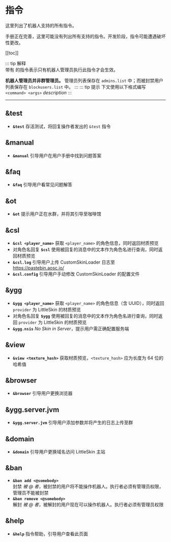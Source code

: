 # 指令
这里列出了机器人支持的所有指令。

手册正在完善，这里可能没有列出所有支持的指令。开发阶段，指令可能遭遇破坏性更改。

[[toc]]

::: tip 解释
<br />
 带有 <Badge text="仅管理员" type="warning"/> 的指令表示只有机器人管理员执行此指令才会生效。

**机器人管理员并非群管理员。** 管理员列表保存在 `admins.list` 中；而被封禁用户列表保存在 `blockusers.list` 中。
:::
::: tip 提示
下文使用以下格式编写  
`<command> <args>` *description*
:::

---
## &test
- **`&test`** 存活测试，将回复操作者发出的 `&test` 指令

## &manual
- **`&manual`** 引导用户在用户手册中找到问题答案

## &faq
- **`&faq`** 引导用户看常见问题解答

## &ot
- **`&ot`** 提示用户正在水群，并将其引导至咖啡馆

## &csl 
- **`&csl <player_name>`** 获取 `<player_name>` 的角色信息，同时返回材质预览
- 对角色名回复 **`$csl`** 使用被回复的消息中的文本作为角色名进行查询，同时返回材质预览
- **`&csl.log`** 引导用户上传 CustomSkinLoader 日志至 <https://pastebin.aosc.io/>
- **`&csl.config`** 引导用户手动修改 CustomSkinLoader 的配置文件

## &ygg
- **`&ygg <player_name>`**  获取 `<player_name>` 的角色信息（含 UUID），同时返回 `provider` 为 LittleSkin 的材质预览
- 对角色名回复 **`$ygg`** 使用被回复的消息中的文本作为角色名进行查询，同时返回 `provider` 为 LittleSkin 的材质预览
- **`&ygg.nsis`**  *No Skin in Server*，提示用户需正确配置服务端

## &view
- **`&view <texture_hash>`**  获取材质预览，`<texture_hash>` 应为长度为 64 位的哈希值

## &browser
- **`&browser`** 引导用户更换浏览器

## &ygg.server.jvm
- **`&ygg.server.jvm`** 引导用户添加参数并将产生的日志上传至群

## &domain
- **`&domain`** 引导用户更换域名访问 LittleSkin 主站

## &ban
- **`&ban add <@somebody>`** <Badge text="仅管理员" type="warning"/>  
    封禁 *被 @ 者*，被封禁的用户将不能操作机器人。执行者必须有管理员权限，管理员不能被封禁
- **`&ban remove <@somebody>`** <Badge text="仅管理员" type="warning"/>  
    解封 *被 @ 者*，被解封的用户现在可以操作机器人。执行者必须有管理员权限

## &help
- **`&help`** 指令帮助，引导用户查看此页面
